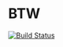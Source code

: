 # BTW
[![Build Status](https://travis-ci.org/TechnionYearlyProject/BTW.svg?branch=master)](https://travis-ci.org/TechnionYearlyProject/BTW)
